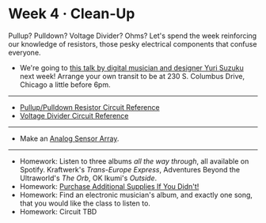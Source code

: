# Week 4 · Clean-Up

Pullup? Pulldown? Voltage Divider? Ohms? Let's spend the week reinforcing our knowledge of resistors, those pesky electrical components that confuse everyone.

- We're going to [this talk by digital musician and designer Yuri Suzuku](http://www.saic.edu/visiting-artists-program?event=3055) next week! Arrange your own transit to be at 230 S. Columbus Drive, Chicago a little before 6pm.

---

- [Pullup/Pulldown Resistor Circuit Reference](https://learn.sparkfun.com/tutorials/pull-up-resistors)
- [Voltage Divider Circuit Reference](https://learn.sparkfun.com/tutorials/voltage-dividers)

-----

- Make an [Analog Sensor Array](exercise.md).

-----

- Homework: Listen to three albums *all the way through*, all available on Spotify. Kraftwerk's *Trans-Europe Express*, Adventures Beyond the Ultraworld's *The Orb*, OK Ikumi's *Outside*. 
- Homework: [Purchase Additional Supplies If You Didn't!](https://www.adafruit.com/wishlists/455653)
- Homework: Find an electronic musician's album, and exactly one song, that you would like the class to listen to.
- Homework: Circuit TBD